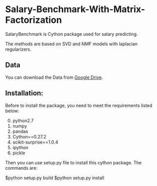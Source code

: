 # Salary-Benchmark-With-Matrix-Factorization

SalaryBenchmark is Cython package used for salary predicting. 

The methods are based on SVD and NMF models with laplacian regularizers. 

## Data
You can download the Data from [Google Drive](https://drive.google.com/open?id=19YZ34nAI66ARFK5nTJKYBKa8ylOXlElj).

## Installation:
Before to install the package, you need to meet the requirements listed below:

0. python2.7
1. numpy
2. pandas
3. Cython==0.27.2
4. scikit-surprise==1.0.4
5. ipython
6. pickle

Then you can use setup.py file to install this cython package. The commands are:

  $python setup.py build
  $python setup.py install
